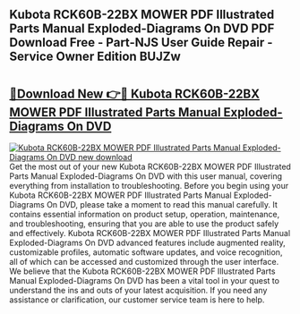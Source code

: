 ## Kubota RCK60B-22BX MOWER PDF Illustrated Parts Manual Exploded-Diagrams On DVD PDF Download Free - Part-NJS User Guide Repair - Service Owner Edition BUJZw

# <h2><a href="http://bc47162.oget.top/?id=Kubota+RCK60B-22BX+MOWER+PDF+Illustrated+Parts+Manual+Exploded-Diagrams+On+DVD">🔗Download New 👉🔴 Kubota RCK60B-22BX MOWER PDF Illustrated Parts Manual Exploded-Diagrams On DVD</a></h2>

[![Kubota RCK60B-22BX MOWER PDF Illustrated Parts Manual Exploded-Diagrams On DVD new download](https://i.imgur.com/5g1atiW.png)](http://bc47162.oget.top/?id=Kubota+RCK60B-22BX+MOWER+PDF+Illustrated+Parts+Manual+Exploded-Diagrams+On+DVD)
Get the most out of your new Kubota RCK60B-22BX MOWER PDF Illustrated Parts Manual Exploded-Diagrams On DVD with this user manual, covering everything from installation to troubleshooting. Before you begin using your Kubota RCK60B-22BX MOWER PDF Illustrated Parts Manual Exploded-Diagrams On DVD, please take a moment to read this manual carefully. It contains essential information on product setup, operation, maintenance, and troubleshooting, ensuring that you are able to use the product safely and effectively. Kubota RCK60B-22BX MOWER PDF Illustrated Parts Manual Exploded-Diagrams On DVD advanced features include augmented reality, customizable profiles, automatic software updates, and voice recognition, all of which can be accessed and customized through the user interface. We believe that the Kubota RCK60B-22BX MOWER PDF Illustrated Parts Manual Exploded-Diagrams On DVD has been a vital tool in your quest to understand the ins and outs of your latest acquisition. If you need any assistance or clarification, our customer service team is here to help.
